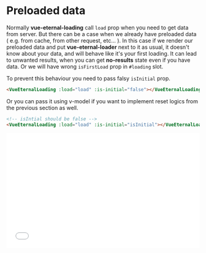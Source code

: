 # Preloaded data

Normally **vue-eternal-loading** call `load` prop when you need to get data from server. But there can be a case when we already have preloaded data ( e.g. from cache, from other request, etc... ). In this case if we render our preloaded data and put **vue-eternal-loader** next to it as usual, it doesn't know about your data, and will behave like it's your first loading. It can lead to unwanted results, when you can get **no-results** state even if you have data. Or we will have wrong `isFirstLoad` prop in `#loading` slot.

To prevent this behaviour you need to pass falsy `isInitial` prop.

```html
<VueEternalLoading :load="load" :is-initial="false"></VueEternalLoading>
```

Or you can pass it using v-model if you want to implement reset logics from the previous section as well.
```html
<!-- isIntial should be false -->
<VueEternalLoading :load="load" :is-initial="isInitial"></VueEternalLoading>
```

<iframe width="100%" height="300" src="//jsfiddle.net/gavrashenko/tms5g870/21/embedded/result/dark/" allowfullscreen="allowfullscreen" allowpaymentrequest frameborder="0"></iframe>
